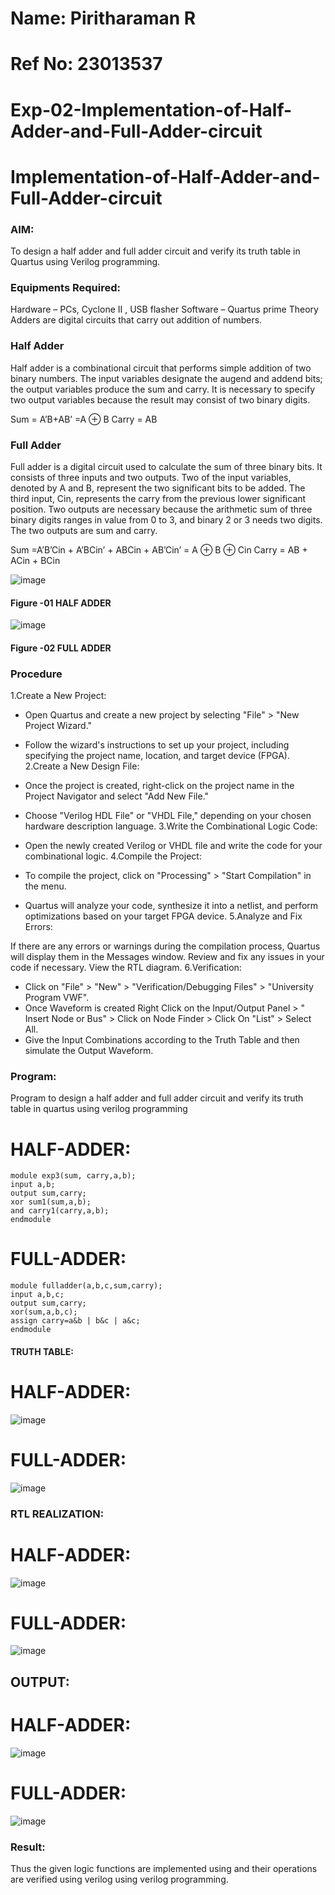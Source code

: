 # Name: Piritharaman R
# Ref No: 23013537


# Exp-02-Implementation-of-Half-Adder-and-Full-Adder-circuit

# Implementation-of-Half-Adder-and-Full-Adder-circuit
### AIM:
To design a half adder and full adder circuit and verify its truth table in Quartus using Verilog programming.

### Equipments Required:
Hardware – PCs, Cyclone II , USB flasher
Software – Quartus prime
Theory
Adders are digital circuits that carry out addition of numbers.

### Half Adder
Half adder is a combinational circuit that performs simple addition of two binary numbers. The input variables designate the augend and addend bits; the output variables produce the sum and carry. It is necessary to specify two output variables because the result may consist of two binary digits.

Sum = A’B+AB’ =A ⊕ B Carry = AB

### Full Adder
Full adder is a digital circuit used to calculate the sum of three binary bits. It consists of three inputs and two outputs. Two of the input variables, denoted by A and B, represent the two significant bits to be added. The third input, Cin, represents the carry from the previous lower significant position. Two outputs are necessary because the arithmetic sum of three binary digits ranges in value from 0 to 3, and binary 2 or 3 needs two digits. The two outputs are sum and carry.

Sum =A’B’Cin + A’BCin’ + ABCin + AB’Cin’ = A ⊕ B ⊕ Cin Carry = AB + ACin + BCin

 ![image](https://user-images.githubusercontent.com/36288975/163552156-a13e5a56-c638-4110-97d9-8896907c8d25.png)

#### Figure -01 HALF ADDER 


![image](https://user-images.githubusercontent.com/36288975/163552057-b3547877-6d07-45b4-b7e0-bcfebfad9e1d.png)

#### Figure -02 FULL ADDER 

### Procedure
1.Create a New Project:

* Open Quartus and create a new project by selecting "File" > "New Project Wizard."
* Follow the wizard's instructions to set up your project, including specifying the project name, location, and target device (FPGA).
2.Create a New Design File:

* Once the project is created, right-click on the project name in the Project Navigator and select "Add New File."
* Choose "Verilog HDL File" or "VHDL File," depending on your chosen hardware description language.
3.Write the Combinational Logic Code:

* Open the newly created Verilog or VHDL file and write the code for your combinational logic.
4.Compile the Project:

* To compile the project, click on "Processing" > "Start Compilation" in the menu.
* Quartus will analyze your code, synthesize it into a netlist, and perform optimizations based on your target FPGA device.
5.Analyze and Fix Errors:

If there are any errors or warnings during the compilation process, Quartus will display them in the Messages window.
Review and fix any issues in your code if necessary.
View the RTL diagram.
6.Verification:

 * Click on "File" > "New" > "Verification/Debugging Files" > "University Program VWF".
 * Once Waveform is created Right Click on the Input/Output Panel > " Insert Node or Bus" > Click on Node Finder > Click On "List" > Select All.
 * Give the Input Combinations according to the Truth Table and then simulate the Output Waveform.

### Program:
Program to design a half adder and full adder circuit and verify its truth table in quartus using verilog programming

# HALF-ADDER:
```
module exp3(sum, carry,a,b); 
input a,b; 
output sum,carry; 
xor sum1(sum,a,b); 
and carry1(carry,a,b); 
endmodule
```
# FULL-ADDER:
```
module fulladder(a,b,c,sum,carry);
input a,b,c;
output sum,carry;
xor(sum,a,b,c);
assign carry=a&b | b&c | a&c;
endmodule
```
#### TRUTH TABLE:

# HALF-ADDER:
![image](https://github.com/ramanpiritha/Exp-02-Implementation-of-Half-Adder-and-Full-Adder-circuit/assets/147084116/b31b04a0-5ee9-4eda-8a26-6f457bc493ae)

# FULL-ADDER:
![image](https://github.com/ramanpiritha/Exp-02-Implementation-of-Half-Adder-and-Full-Adder-circuit/assets/147084116/bcbd9c96-de7b-4d15-bbd5-a575be23fd15)


### RTL REALIZATION:
# HALF-ADDER:
![image](https://github.com/ramanpiritha/Exp-02-Implementation-of-Half-Adder-and-Full-Adder-circuit/assets/147084116/4a9ce3fe-f742-4458-939c-eb15800d946c)

# FULL-ADDER:
![image](https://github.com/ramanpiritha/Exp-02-Implementation-of-Half-Adder-and-Full-Adder-circuit/assets/147084116/9404c48a-666d-49f8-8ffe-29ab6a9b9043)


## OUTPUT:
# HALF-ADDER:
![image](https://github.com/ramanpiritha/Exp-02-Implementation-of-Half-Adder-and-Full-Adder-circuit/assets/147084116/4e037751-908a-42d1-88f5-26f6aef775ef)

# FULL-ADDER:
![image](https://github.com/ramanpiritha/Exp-02-Implementation-of-Half-Adder-and-Full-Adder-circuit/assets/147084116/8c2fc4d1-913b-4e61-93ae-2b59fb1a432e)



### Result:
Thus the given logic functions are implemented using and their operations are verified using verilog using verilog programming.
